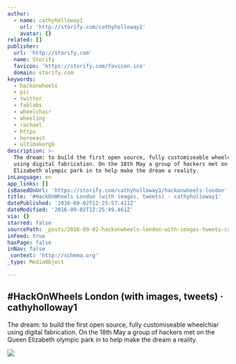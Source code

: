 ```yaml
---
author:
  - name: cathyholloway1
    url: 'http://storify.com/cathyholloway1'
    avatar: {}
related: []
publisher:
  url: 'http://storify.com'
  name: Storify
  favicon: 'https://storify.com/favicon.ico'
  domain: storify.com
keywords:
  - hackonwheels
  - pic
  - twitter
  - fablabs
  - wheelchair
  - wheeling
  - rachael
  - https
  - hereeast
  - ultimakergb
description: >-
  The dream: to build the first open source, fully customiseable wheelchiar
  using digital fabrication. On the 18th May a group of hackers met on the Queen
  Elizabeth olympic park in to help make the dream a reality.
inLanguage: en
app_links: []
isBasedOnUrl: 'https://storify.com/cathyholloway1/hackonwheels-london'
title: '#HackOnWheels London (with images, tweets) · cathyholloway1'
datePublished: '2016-09-02T12:25:57.411Z'
dateModified: '2016-09-02T12:25:49.461Z'
via: {}
starred: false
sourcePath: _posts/2016-09-02-hackonwheels-london-with-images-tweets-cathyholloway1.md
inFeed: true
hasPage: false
inNav: false
_context: 'http://schema.org'
_type: MediaObject

---
```

<article style=""><h1>#HackOnWheels London (with images, tweets) · cathyholloway1</h1><p>The dream: to build the first open source, fully customiseable wheelchiar using digital fabrication. On the 18th May a group of hackers met on the Queen Elizabeth olympic park in to help make the dream a reality.</p><img src="https://scontent.cdninstagram.com/t51.2885-15/s640x640/sh0.08/e35/13150814_578075785686992_699609246_n.jpg?ig_cache_key=MTI0NzgxNDA4NTg4MDg3MTY4NA%3D%3D.2" /></article>